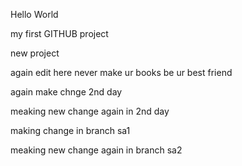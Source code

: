 Hello World


my first GITHUB project


new project


again edit here
never make ur books be ur best friend

again make chnge 2nd day


meaking new change again in 2nd day

making change in branch sa1


meaking new change again in branch sa2




